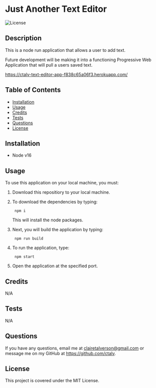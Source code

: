 # Just Another Text Editor

![License](https://img.shields.io/badge/license-MIT-green)

## Description
This is a node run application that allows a user to add text. 

Future development will be making it into a functioning Progressive Web Application that will pull a users saved text.

https://ctalv-text-editor-app-f838c65a06f3.herokuapp.com/
    
## Table of Contents 
    
- [Installation](#installation)
- [Usage](#usage)
- [Credits](#credits)
- [Tests](#tests)
- [Questions](#questions)
- [License](#license)

    
## Installation
- Node v16
    
## Usage
To use this application on your local machine, you must:
1. Download this repositiory to your local machine.
2. To download the dependencies by typing: 

        npm i
    This will install the node packages.
3. Next, you will build the application by typing:

        npm run build
8. To run the application, type:

        npm start
9. Open the application at the specified port.

 
## Credits
N/A


## Tests
N/A
    

## Questions
If you have any questions, email me at clairetalverson@gmail.com or message me on my GitHub at https://github.com/ctalv.

## License
This project is covered under the MIT License.
